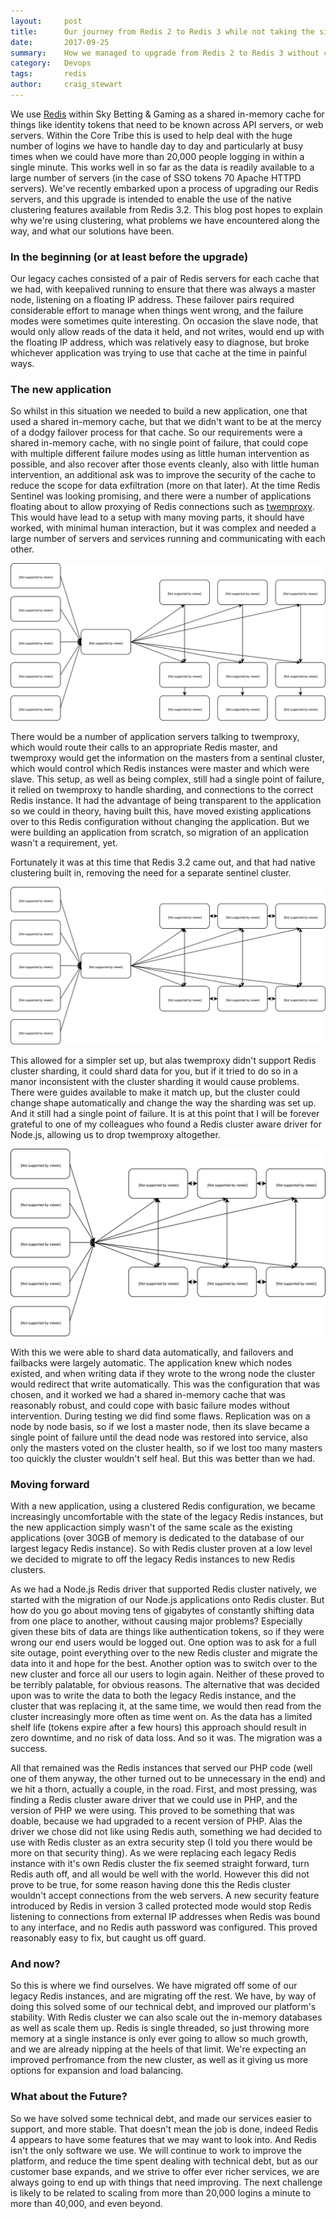 ```yaml
---
layout:     post
title:      Our journey from Redis 2 to Redis 3 while not taking the site down.
date:       2017-09-25
summary:    How we managed to upgrade from Redis 2 to Redis 3 without causing a site outage.
category:   Devops
tags:       redis
author:     craig_stewart
---
```

We use [Redis](https://redis.io/ "Redis") within Sky Betting & Gaming as a shared in-memory cache for things like identity tokens that need to be known across API servers, or web servers. Within the Core Tribe this is used to help deal with the huge number of logins we have to handle day to day and particularly at busy times when we could have more than 20,000 people logging in within a single minute. This works well in so far as the data is readily available to a large number of servers (in the case of SSO tokens 70 Apache HTTPD servers). We've recently embarked upon a process of upgrading our Redis servers, and this upgrade is intended to enable the use of the native clustering features available from Redis 3.2. This blog post hopes to explain why we're using clustering, what problems we have encountered along the way, and what our solutions have been.

### In the beginning (or at least before the upgrade)

Our legacy caches consisted of a pair of Redis servers for each cache that we had, with keepalived running to ensure that there was always a master node, listening on a floating IP address. These failover pairs required considerable effort to manage when things went wrong, and the failure modes were sometimes quite interesting. On occasion the slave node, that would only allow reads of the data it held, and not writes, would end up with the floating IP address, which was relatively easy to diagnose, but broke whichever application was trying to use that cache at the time in painful ways.

### The new application

So whilst in this situation we needed to build a new application, one that used a shared in-memory cache, but that we didn't want to be at the mercy of a dodgy failover process for that cache. So our requirements were a shared in-memory cache, with no single point of failure, that could cope with multiple different failure modes using as little human intervention as possible, and also recover after those events cleanly, also with little human intervention, an additional ask was to improve the security of the cache to reduce the scope for data exfiltration (more on that later). At the time Redis Sentinel was looking promising, and there were a number of applications floating about to allow proxying of Redis connections such as [twemproxy](https://github.com/twitter/twemproxy "Twitter's Twemproxy"). This would have lead to a setup with many moving parts, it should have worked, with minimal human interaction, but it was complex and needed a large number of servers and services running and communicating with each other.

![Redis Sentinel and TwemProxy](/images/Redis-Sentinel-and-TwemProxy.svg)

There would be a number of application servers talking to twemproxy, which would route their calls to an appropriate Redis master, and twemproxy would get the information on the masters from a sentinal cluster, which would control which Redis instances were master and which were slave. This setup, as well as being complex, still had a single point of failure, it relied on twemproxy to handle sharding, and connections to the correct Redis instance. It had the advantage of being transparent to the application so we could in theory, having built this, have moved existing applications over to this Redis configuration without changing the application. But we were building an application from scratch, so migration of an application wasn't a requirement, yet.

Fortunately it was at this time that Redis 3.2 came out, and that had native clustering built in, removing the need for a separate sentinel cluster.

![Redis3 Cluster and Twemproxy](/images/Redis3-Cluster-and-Twemproxy.svg)

This allowed for a simpler set up, but alas twemproxy didn't support Redis cluster sharding, it could shard data for you, but if it tried to do so in a manor inconsistent with the cluster sharding it would cause problems. There were guides available to make it match up, but the cluster could change shape automatically and change the way the sharding was set up. And it still had a single point of failure. It is at this point that I will be forever grateful to one of my colleagues who found a Redis cluster aware driver for Node.js, allowing us to drop twemproxy altogether.

![Redis3 Cluster](/images/Redis3-Cluster.svg)

With this we were able to shard data automatically, and failovers and failbacks were largely automatic. The application knew which nodes existed, and when writing data if they wrote to the wrong node the cluster would redirect that write automatically. This was the configuration that was chosen, and it worked we had a shared in-memory cache that was reasonably robust, and could cope with basic failure modes without intervention. During testing we did find some flaws. Replication was on a node by node basis, so if we lost a master node, then its slave became a single point of failure until the dead node was restored into service, also only the masters voted on the cluster health, so if we lost too many masters too quickly the cluster wouldn't self heal. But this was better than we had.

### Moving forward

With a new application, using a clustered Redis configuration, we became increasingly uncomfortable with the state of the legacy Redis instances, but the new applicaction simply wasn't of the same scale as the existing applications (over 30GB of memory is dedicated to the database of our largest legacy Redis instance). So with Redis cluster proven at a low level we decided to migrate to off the legacy Redis instances to new Redis clusters.

As we had a Node.js Redis driver that supported Redis cluster natively, we started with the migration of our Node.js applications onto Redis cluster. But how do you go about moving tens of gigabytes of constantly shifting data from one place to another, without causing major problems? Especially given these bits of data are things like authentication tokens, so if they were wrong our end users would be logged out. One option was to ask for a full site outage, point everything over to the new Redis cluster and migrate the data into it and hope for the best. Another option was to switch over to the new cluster and force all our users to login again. Neither of these proved to be terribly palatable, for obvious reasons. The alternative that was decided upon was to write the data to both the legacy Redis instance, and the cluster that was replacing it, at the same time, we would then read from the cluster increasingly more often as time went on. As the data has a limited shelf life (tokens expire after a few hours) this approach should result in zero downtime, and no risk of data loss. And so it was. The migration was a success.

All that remained was the Redis instances that served our PHP code (well one of them anyway, the other turned out to be unnecessary in the end) and we hit a thorn, actually a couple, in the road. First, and most pressing, was finding a Redis cluster aware driver that we could use in PHP, and the version of PHP we were using. This proved to be something that was doable, because we had upgraded to a recent version of PHP. Alas the driver we chose did not like using Redis auth, something we had decided to use with Redis cluster as an extra security step (I told you there would be more on that security thing). As we were replacing each legacy Redis instance with it's own Redis cluster the fix seemed straight forward, turn Redis auth off, and all would be well with the world. However this did not prove to be true, for some reason having done this the Redis cluster wouldn't accept connections from the web servers. A new security feature introduced by Redis in version 3 called protected mode would stop Redis listening to connections from external IP addresses when Redis was bound to any interface, and no Redis auth password was configured. This proved reasonably easy to fix, but caught us off guard.

### And now?

So this is where we find ourselves. We have migrated off some of our legacy Redis instances, and are migrating off the rest. We have, by way of doing this solved some of our technical debt, and improved our platform's stability. With Redis cluster we can also scale out the in-memory databases as well as scale them up. Redis is single threaded, so just throwing more memory at a single instance is only ever going to allow so much growth, and we are already nipping at the heels of that limit. We're expecting an improved perfromance from the new cluster, as well as it giving us more options for expansion and load balancing.

### What about the Future?

So we have solved some technical debt, and made our services easier to support, and more stable. That doesn't mean the job is done, indeed Redis 4 appears to have some features that we may want to look into. And Redis isn't the only software we use. We will continue to work to improve the platform, and reduce the time spent dealing with technical debt, but as our customer base expands, and we strive to offer ever richer services, we are always going to end up with things that need improving. The next challenge is likely to be related to scaling from more than 20,000 logins a minute to more than 40,000, and even beyond.

